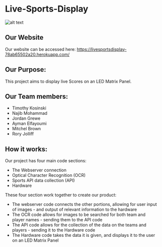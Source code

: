 # Live-Sports-Display

![alt text](https://github.com/WSU-4110/Live-Sports-Display/blob/main/Website/Logo/MMM_Logo.png)


## Our Website
Our website can be accessed here:
https://livesportsdisplay-78ab65502a20.herokuapp.com/

## Our Purpose:
This project aims to display live Scores on an LED Matrix Panel.

## Our Team members:

- Timothy Kosinski 
- Najib Mohammad
- Jordan Grewe
- Ayman Elfayoumi
- Mitchel Brown
- Rory Jolliff

## How it works:
Our project has four main code sections:
- The Webserver connection
- Optical Character Recognition (OCR)
- Sports API data collection (API)
- Hardware

These four section work together to create our product:
- The webserver code connects the other portions, allowing for user input of images - and output of relevant information to the hardware
- The OCR code allows for images to be searched for both team and player names - sending them to the API code
- The API code allows for the collection of the data on the teams and players - sending it to the Hardware code
- The Hardware code takes the data it is given, and displays it to the user on an LED Matrix Panel
